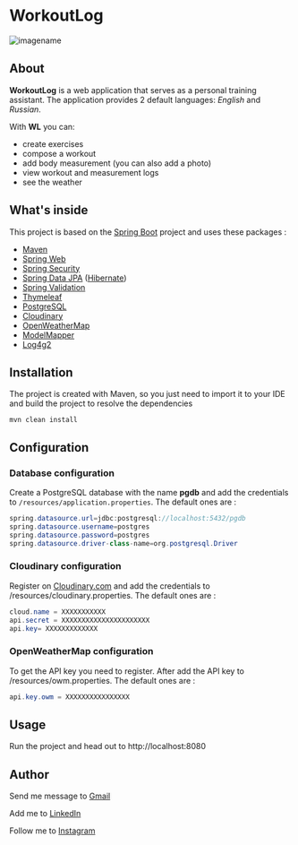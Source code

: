 # WorkoutLog
![imagename](https://res.cloudinary.com/edmonddantes/image/upload/v1612855390/app_gq5wwp.png)
## About
**WorkoutLog** is a web application that serves as a personal training assistant. The application provides 2 default languages: _English_ and _Russian_. 

With **WL** you can:
* create exercises
* compose a workout
* add body measurement (you can also add a photo)
* view workout and measurement logs
* see the weather
## What's inside
This project is based on the [Spring Boot](https://spring.io/projects/spring-boot "Spring Boot") project and uses these packages :
* [Maven](https://maven.apache.org/ "Maven")
* [Spring Web](https://spring.io/ "Spring Web")
* [Spring Security](https://spring.io/projects/spring-security "Spring Security")
* [Spring Data JPA](https://spring.io/projects/spring-data-jpa "Spring Data JPA") ([Hibernate](http://hibernate.org/ "Hibernate"))
* [Spring Validation](https://spring.io/ "Spring Validation")
* [Thymeleaf](https://www.thymeleaf.org/ "Thymeleaf")
* [PostgreSQL](https://www.postgresql.org/ "PostgreSQL")
* [Cloudinary](https://cloudinary.com/ "Cloudinary")
* [OpenWeatherMap](https://openweathermap.org/ "OpenWeatherMap")
* [ModelMapper](http://modelmapper.org/ "ModelMapper")
* [Log4g2](https://logging.apache.org/log4j/2.x/ "Log4g2")
## Installation
The project is created with Maven, so you just need to import it to your IDE and build the project to resolve the dependencies

```
mvn clean install
```

## Configuration
### Database configuration
Create a PostgreSQL database with the name **pgdb** and add the credentials to ```/resources/application.properties```.
The default ones are :


```Java
spring.datasource.url=jdbc:postgresql://localhost:5432/pgdb
spring.datasource.username=postgres
spring.datasource.password=postgres
spring.datasource.driver-class-name=org.postgresql.Driver
```

### Cloudinary configuration
Register on [Cloudinary.com](https://cloudinary.com/ "Cloudinary.com") and add the credentials to /resources/cloudinary.properties. The default ones are :

```Java
cloud.name = XXXXXXXXXXX
api.secret = XXXXXXXXXXXXXXXXXXXXXX
api.key= XXXXXXXXXXXXX
```

### OpenWeatherMap configuration
To get the API key you need to register. After add the API key to /resources/owm.properties. The default ones are :

```Java
api.key.owm = XXXXXXXXXXXXXXXX
```

## Usage
Run the project and head out to http://localhost:8080

## Author
Send me message to [Gmail](mailto:taras.zadziarnouski@gmail.com "Gmail")

Add me to [LinkedIn](https://www.linkedin.com/in/taras-zadziarnouski-b6205a206/ "LinkedIn")

Follow me to [Instagram](https://t.me/taraszadziarnouski "Instagram")
